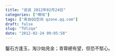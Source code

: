 ```yaml
---
title: "说说 2012年02月24日"
categories: ["嘀咕"]
tags: ["来自QQ空间 qzone.qq.com"]
draft: false
slug: "TUlzqa"
date: "2012-02-24 09:05:58"
---
```


鑿石方逢玉，淘沙始見金；青霄總有望，但恐不堅心。

